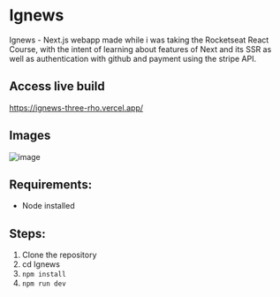 # Ignews

Ignews - Next.js webapp made while i was taking the Rocketseat React Course, with the intent of learning about features of Next and its SSR as well as authentication with github and payment using the stripe API.

## Access live build
<a>https://ignews-three-rho.vercel.app/</a>

## Images

![image](https://user-images.githubusercontent.com/78332530/203638748-8f2e62a3-2352-415f-bcd6-bb597a1f4261.png)

## Requirements: 
- Node installed

## Steps:
1. Clone the repository
2. cd Ignews
3. `npm install`
4. `npm run dev`
